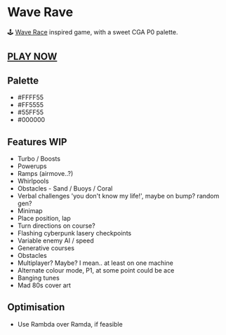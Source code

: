 # Wave Rave

🕹 [Wave Race](https://en.wikipedia.org/wiki/Wave_Race) inspired game, with a sweet CGA P0 palette.

## [PLAY NOW](https://wave-rave.netlify.app/)

## Palette

- #FFFF55
- #FF5555
- #55FF55
- #000000

## Features WIP

- Turbo / Boosts
- Powerups
- Ramps (airmove..?)
- Whirlpools
- Obstacles - Sand / Buoys / Coral
- Verbal challenges 'you don't know my life!', maybe on bump? random gen?
- Minimap
- Place position, lap
- Turn directions on course?
- Flashing cyberpunk lasery checkpoints
- Variable enemy AI / speed
- Generative courses
- Obstacles
- Multiplayer? Maybe? I mean.. at least on one machine
- Alternate colour mode, P1, at some point could be ace
- Banging tunes
- Mad 80s cover art

## Optimisation

- Use Rambda over Ramda, if feasible
